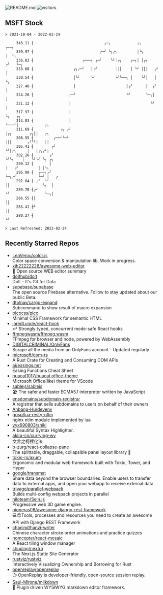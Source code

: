 ![README.md](https://github.com/Gerhut/Gerhut/workflows/README.md/badge.svg)
![visitors](https://visitors.vercel.app/Gerhut/Gerhut?token=8cf69d1f6813d272ef062726b6070c9be4ff72038cfe5a7ded7384a8da65d866)

## MSFT Stock

```
> 2021-10-04 - 2022-02-24

     343.11 ┤                                ╭─╮            ╭╮        ╭──╮                                       
     339.97 ┤                              ╭─╯ ╰╮╭╮         │╰╮       │  ╰╮                                      
     336.83 ┤                      ╭───╮ ╭─╯    ╰╯│╭╮    ╭─╮│ │╭╮    ╭╯   ╰─╮                                    
     333.68 ┤                  ╭╮╭─╯   │╭╯        │││    │ ╰╯ │││   ╭╯      │                                    
     330.54 ┤                  │╰╯     ╰╯         ╰╯╰──╮ │    ╰╯│   │       ╰╮                                   
     327.40 ┤                  │                       │╭╯      │  ╭╯        │                                   
     324.26 ┤                ╭─╯                       ╰╯       ╰─╮│         │                                   
     321.12 ┤                │                                    ╰╯         │                                   
     317.97 ┤                │                                               ╰╮   ╭╮                             
     314.83 ┤                │                                                ╰───╯│            ╭╮               
     311.69 ┤            ╭╮ ╭╯                                                     │╭╮        ╭╮││   ╭╮          
     308.55 ┤         ╭──╯╰─╯                                                      │││       ╭╯╰╯│   ││          
     305.41 ┤        ╭╯                                                            ╰╯│╭╮     │   │╭╮╭╯│          
     302.26 ┤       ╭╯                                                               ╰╯╰╮    │   ╰╯╰╯ ╰╮ ╭╮      
     299.12 ┤       │                                                                   │   ╭╯         │ │╰╮     
     295.98 ┤  ╭──╮╭╯                                                                   ╰─╮╭╯          ╰─╯ │   ╭ 
     292.84 ┤ ╭╯  ╰╯                                                                      ││               ╰╮  │ 
     289.70 ┤╭╯                                                                           ╰╯                ╰─╮│ 
     286.55 ┤│                                                                                                ││ 
     283.41 ┼╯                                                                                                ││ 
     280.27 ┤                                                                                                 ╰╯ 

> Last Refreshed: 2022-02-24
```

## Recently Starred Repos

- [LeaVerou/color.js](https://github.com/LeaVerou/color.js)  
  Color space conversion & manipulation lib. Work in progress.
- [xjh22222228/awesome-web-editor](https://github.com/xjh22222228/awesome-web-editor)  
  🔨  Open source WEB editor summary
- [dolthub/dolt](https://github.com/dolthub/dolt)  
  Dolt – It's Git for Data
- [supabase/supabase](https://github.com/supabase/supabase)  
  The open source Firebase alternative. Follow to stay updated about our public Beta.
- [dtolnay/cargo-expand](https://github.com/dtolnay/cargo-expand)  
  Subcommand to show result of macro expansion
- [picocss/pico](https://github.com/picocss/pico)  
  Minimal CSS Framework for semantic HTML
- [jaredLunde/react-hook](https://github.com/jaredLunde/react-hook)  
  ↩ Strongly typed, concurrent mode-safe React hooks
- [ffmpegwasm/ffmpeg.wasm](https://github.com/ffmpegwasm/ffmpeg.wasm)  
  FFmpeg for browser and node, powered by WebAssembly
- [DIGITALCRIMINAL/OnlyFans](https://github.com/DIGITALCRIMINAL/OnlyFans)  
  Scrape all the media from an OnlyFans account - Updated regularly
- [microsoft/com-rs](https://github.com/microsoft/com-rs)  
  A Rust Crate for Creating and Consuming COM APIs
- [ai/easings.net](https://github.com/ai/easings.net)  
  Easing Functions Cheat Sheet
- [huacat1017/huacat.office-theme](https://github.com/huacat1017/huacat.office-theme)  
  Microsoft Office(like) theme for VScode
- [sablejs/sablejs](https://github.com/sablejs/sablejs)  
  🏖️ The safer and faster ECMA5.1 interpreter written by JavaScript
- [ensdomains/subdomain-registrar](https://github.com/ensdomains/subdomain-registrar)  
  A registrar that sells subdomains to users on behalf of their owners
- [Anbang-Hu/devenv](https://github.com/Anbang-Hu/devenv)  
- [gosp/lua-resty-ntlm](https://github.com/gosp/lua-resty-ntlm)  
  nginx ntlm module implemented by lua
- [yyx990803/shiki](https://github.com/yyx990803/shiki)  
  A beautiful Syntax Highlighter.
- [akira-cn/currying-wy](https://github.com/akira-cn/currying-wy)  
  文言之柯裡化法
- [b-zurg/react-collapse-pane](https://github.com/b-zurg/react-collapse-pane)  
  The splittable, draggable, collapsible panel layout library 🎉
- [tokio-rs/axum](https://github.com/tokio-rs/axum)  
  Ergonomic and modular web framework built with Tokio, Tower, and Hyper
- [google/transmat](https://github.com/google/transmat)  
  Share data beyond the browser boundaries. Enable users to transfer data to external apps, and open your webapp to receive external data.
- [trivago/parallel-webpack](https://github.com/trivago/parallel-webpack)  
  Builds multi-config webpack projects in parallel
- [hiloteam/Sein.js](https://github.com/hiloteam/Sein.js)  
  Progressive web 3D game engine.
- [nioperas06/awesome-django-rest-framework](https://github.com/nioperas06/awesome-django-rest-framework)  
   💻😍Tools, processes and resources you need to create an awesome API with Django REST Framework
- [chanind/hanzi-writer](https://github.com/chanind/hanzi-writer)  
  Chinese character stroke order animations and practice quizzes
- [nomcopter/react-mosaic](https://github.com/nomcopter/react-mosaic)  
  A React tiling window manager
- [shuding/nextra](https://github.com/shuding/nextra)  
  The Next.js Static Site Generator
- [rustviz/rustviz](https://github.com/rustviz/rustviz)  
  Interactively Visualizing Ownership and Borrowing for Rust
- [openreplay/openreplay](https://github.com/openreplay/openreplay)  
  :tv: OpenReplay is developer-friendly, open-source session replay.
- [Saul-Mirone/milkdown](https://github.com/Saul-Mirone/milkdown)  
  🍼 Plugin driven WYSIWYG  markdown editor framework.
